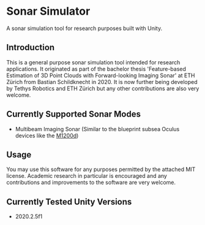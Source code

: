# Sonar Simulator
A sonar simulation tool for research purposes built with Unity.

## Introduction
This is a general purpose sonar simulation tool intended for research applications. It originated as part of the bachelor thesis 'Feature-based Estimation of 3D Point Clouds with Forward-looking Imaging Sonar' at ETH Zürich from Bastian Schildknecht in 2020. It is now further being developed by Tethys Robotics and ETH Zürich but any other contributions are also very welcome.

## Currently Supported Sonar Modes
- Multibeam Imaging Sonar (Similar to the blueprint subsea Oculus devices like the [M1200d](https://www.blueprintsubsea.com/pages/product.php?PN=BP01042))

## Usage
You may use this software for any purposes permitted by the attached MIT license. Academic research in particular is encouraged and any contributions and improvements to the software are very welcome.

## Currently Tested Unity Versions
- 2020.2.5f1
